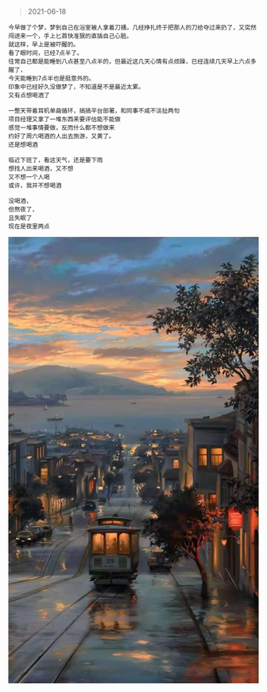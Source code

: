 > 2021-06-18

```
今早做了个梦，梦到自己在浴室被人拿着刀捅，几经挣扎终于把那人的刀给夺过来扔了，又突然闯进来一个，手上匕首快准狠的直插自己心脏。
就这样，早上是被吓醒的。
看了眼时间，已经7点半了。
往常自己都是能睡到八点甚至八点半的，但最近这几天心情有点烦躁，已经连续几天早上六点多醒了，
今天能睡到7点半也是挺意外的。
印象中已经好久没做梦了，不知道是不是最近太累。
又有点想喝酒了
```

```
一整天带着耳机单曲循环，搞搞平台部署，和同事不咸不淡扯两句
项目经理又拿了一堆东西来要评估能不能做
感觉一堆事情要做，反而什么都不想做来
约好了周六喝酒的人出去旅游，又黄了。
还是想喝酒
```

```
临近下班了，看这天气，还是要下雨
想找人出来喝酒，又不想
又不想一个人喝
或许，我并不想喝酒
```

```
没喝酒，
但熬夜了，
且失眠了
现在是夜里两点
```
![](../../images/2021-0618.jpeg)